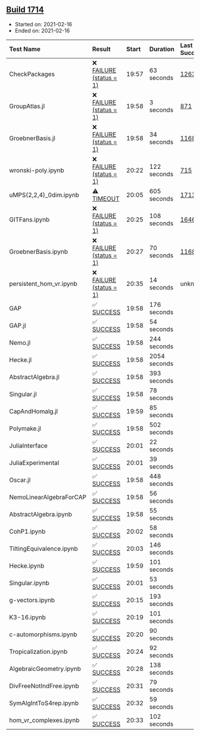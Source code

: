 ## [Build 1714](https://oscarci.mathematik.uni-kl.de/job/oscar-stable/1714/)

* Started on: 2021-02-16
* Ended on: 2021-02-16

| Test Name    | Result | Start | Duration | Last Success | First Failure |
|:-------------|:-------|:------|:---------|:-------------|:--------------|
| CheckPackages | ❌ [FAILURE (status = 1)](https://oscarci.mathematik.uni-kl.de/job/oscar-stable/1714/artifact/logs/build-1714/CheckPackages.log) | 19:57 | 63 seconds | [1263](https://oscarci.mathematik.uni-kl.de/job/oscar-stable/1263/) | [1264](https://oscarci.mathematik.uni-kl.de/job/oscar-stable/1264/) |
| GroupAtlas.jl | ❌ [FAILURE (status = 1)](https://oscarci.mathematik.uni-kl.de/job/oscar-stable/1714/artifact/logs/build-1714/GroupAtlas.jl.log) | 19:58 | 3 seconds | [871](https://oscarci.mathematik.uni-kl.de/job/oscar-stable/871/) | [872](https://oscarci.mathematik.uni-kl.de/job/oscar-stable/872/) |
| GroebnerBasis.jl | ❌ [FAILURE (status = 1)](https://oscarci.mathematik.uni-kl.de/job/oscar-stable/1714/artifact/logs/build-1714/GroebnerBasis.jl.log) | 19:58 | 34 seconds | [1168](https://oscarci.mathematik.uni-kl.de/job/oscar-stable/1168/) | [1169](https://oscarci.mathematik.uni-kl.de/job/oscar-stable/1169/) |
| wronski-poly.ipynb | ❌ [FAILURE (status = 1)](https://oscarci.mathematik.uni-kl.de/job/oscar-stable/1714/artifact/logs/build-1714/wronski-poly.ipynb.log) | 20:22 | 122 seconds | [715](https://oscarci.mathematik.uni-kl.de/job/oscar-stable/715/) | [716](https://oscarci.mathematik.uni-kl.de/job/oscar-stable/716/) |
| uMPS(2,2,4)_0dim.ipynb | ⚠ [TIMEOUT](https://oscarci.mathematik.uni-kl.de/job/oscar-stable/1714/artifact/logs/build-1714/uMPS-2-2-4-_0dim.ipynb.log) | 20:05 | 605 seconds | [1713](https://oscarci.mathematik.uni-kl.de/job/oscar-stable/1713/) | [1714](https://oscarci.mathematik.uni-kl.de/job/oscar-stable/1714/) |
| GITFans.ipynb | ❌ [FAILURE (status = 1)](https://oscarci.mathematik.uni-kl.de/job/oscar-stable/1714/artifact/logs/build-1714/GITFans.ipynb.log) | 20:25 | 108 seconds | [1646](https://oscarci.mathematik.uni-kl.de/job/oscar-stable/1646/) | [1647](https://oscarci.mathematik.uni-kl.de/job/oscar-stable/1647/) |
| GroebnerBasis.ipynb | ❌ [FAILURE (status = 1)](https://oscarci.mathematik.uni-kl.de/job/oscar-stable/1714/artifact/logs/build-1714/GroebnerBasis.ipynb.log) | 20:27 | 70 seconds | [1168](https://oscarci.mathematik.uni-kl.de/job/oscar-stable/1168/) | [1169](https://oscarci.mathematik.uni-kl.de/job/oscar-stable/1169/) |
| persistent_hom_vr.ipynb | ❌ [FAILURE (status = 1)](https://oscarci.mathematik.uni-kl.de/job/oscar-stable/1714/artifact/logs/build-1714/persistent_hom_vr.ipynb.log) | 20:35 | 14 seconds | unknown | unknown |
| GAP | ✅ [SUCCESS](https://oscarci.mathematik.uni-kl.de/job/oscar-stable/1714/artifact/logs/build-1714/GAP.log) | 19:58 | 176 seconds |  |  |
| GAP.jl | ✅ [SUCCESS](https://oscarci.mathematik.uni-kl.de/job/oscar-stable/1714/artifact/logs/build-1714/GAP.jl.log) | 19:58 | 54 seconds |  |  |
| Nemo.jl | ✅ [SUCCESS](https://oscarci.mathematik.uni-kl.de/job/oscar-stable/1714/artifact/logs/build-1714/Nemo.jl.log) | 19:58 | 244 seconds |  |  |
| Hecke.jl | ✅ [SUCCESS](https://oscarci.mathematik.uni-kl.de/job/oscar-stable/1714/artifact/logs/build-1714/Hecke.jl.log) | 19:58 | 2054 seconds |  |  |
| AbstractAlgebra.jl | ✅ [SUCCESS](https://oscarci.mathematik.uni-kl.de/job/oscar-stable/1714/artifact/logs/build-1714/AbstractAlgebra.jl.log) | 19:58 | 393 seconds |  |  |
| Singular.jl | ✅ [SUCCESS](https://oscarci.mathematik.uni-kl.de/job/oscar-stable/1714/artifact/logs/build-1714/Singular.jl.log) | 19:58 | 78 seconds |  |  |
| CapAndHomalg.jl | ✅ [SUCCESS](https://oscarci.mathematik.uni-kl.de/job/oscar-stable/1714/artifact/logs/build-1714/CapAndHomalg.jl.log) | 19:59 | 85 seconds |  |  |
| Polymake.jl | ✅ [SUCCESS](https://oscarci.mathematik.uni-kl.de/job/oscar-stable/1714/artifact/logs/build-1714/Polymake.jl.log) | 19:58 | 502 seconds |  |  |
| JuliaInterface | ✅ [SUCCESS](https://oscarci.mathematik.uni-kl.de/job/oscar-stable/1714/artifact/logs/build-1714/JuliaInterface.log) | 20:01 | 22 seconds |  |  |
| JuliaExperimental | ✅ [SUCCESS](https://oscarci.mathematik.uni-kl.de/job/oscar-stable/1714/artifact/logs/build-1714/JuliaExperimental.log) | 20:01 | 39 seconds |  |  |
| Oscar.jl | ✅ [SUCCESS](https://oscarci.mathematik.uni-kl.de/job/oscar-stable/1714/artifact/logs/build-1714/Oscar.jl.log) | 19:58 | 448 seconds |  |  |
| NemoLinearAlgebraForCAP | ✅ [SUCCESS](https://oscarci.mathematik.uni-kl.de/job/oscar-stable/1714/artifact/logs/build-1714/NemoLinearAlgebraForCAP.log) | 19:58 | 56 seconds |  |  |
| AbstractAlgebra.ipynb | ✅ [SUCCESS](https://oscarci.mathematik.uni-kl.de/job/oscar-stable/1714/artifact/logs/build-1714/AbstractAlgebra.ipynb.log) | 19:58 | 55 seconds |  |  |
| CohP1.ipynb | ✅ [SUCCESS](https://oscarci.mathematik.uni-kl.de/job/oscar-stable/1714/artifact/logs/build-1714/CohP1.ipynb.log) | 20:02 | 58 seconds |  |  |
| TiltingEquivalence.ipynb | ✅ [SUCCESS](https://oscarci.mathematik.uni-kl.de/job/oscar-stable/1714/artifact/logs/build-1714/TiltingEquivalence.ipynb.log) | 20:03 | 146 seconds |  |  |
| Hecke.ipynb | ✅ [SUCCESS](https://oscarci.mathematik.uni-kl.de/job/oscar-stable/1714/artifact/logs/build-1714/Hecke.ipynb.log) | 19:59 | 101 seconds |  |  |
| Singular.ipynb | ✅ [SUCCESS](https://oscarci.mathematik.uni-kl.de/job/oscar-stable/1714/artifact/logs/build-1714/Singular.ipynb.log) | 20:01 | 53 seconds |  |  |
| g-vectors.ipynb | ✅ [SUCCESS](https://oscarci.mathematik.uni-kl.de/job/oscar-stable/1714/artifact/logs/build-1714/g-vectors.ipynb.log) | 20:15 | 193 seconds |  |  |
| K3-16.ipynb | ✅ [SUCCESS](https://oscarci.mathematik.uni-kl.de/job/oscar-stable/1714/artifact/logs/build-1714/K3-16.ipynb.log) | 20:19 | 101 seconds |  |  |
| c-automorphisms.ipynb | ✅ [SUCCESS](https://oscarci.mathematik.uni-kl.de/job/oscar-stable/1714/artifact/logs/build-1714/c-automorphisms.ipynb.log) | 20:20 | 90 seconds |  |  |
| Tropicalization.ipynb | ✅ [SUCCESS](https://oscarci.mathematik.uni-kl.de/job/oscar-stable/1714/artifact/logs/build-1714/Tropicalization.ipynb.log) | 20:24 | 92 seconds |  |  |
| AlgebraicGeometry.ipynb | ✅ [SUCCESS](https://oscarci.mathematik.uni-kl.de/job/oscar-stable/1714/artifact/logs/build-1714/AlgebraicGeometry.ipynb.log) | 20:28 | 138 seconds |  |  |
| DivFreeNotIndFree.ipynb | ✅ [SUCCESS](https://oscarci.mathematik.uni-kl.de/job/oscar-stable/1714/artifact/logs/build-1714/DivFreeNotIndFree.ipynb.log) | 20:31 | 79 seconds |  |  |
| SymAlgIntToS4rep.ipynb | ✅ [SUCCESS](https://oscarci.mathematik.uni-kl.de/job/oscar-stable/1714/artifact/logs/build-1714/SymAlgIntToS4rep.ipynb.log) | 20:32 | 59 seconds |  |  |
| hom_vr_complexes.ipynb | ✅ [SUCCESS](https://oscarci.mathematik.uni-kl.de/job/oscar-stable/1714/artifact/logs/build-1714/hom_vr_complexes.ipynb.log) | 20:33 | 102 seconds |  |  |
